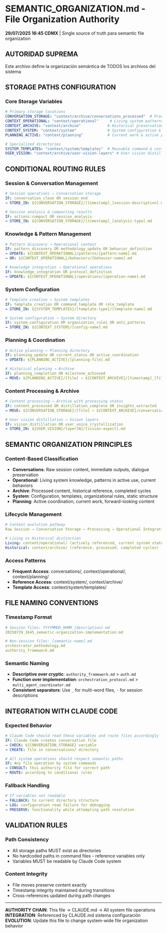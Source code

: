 # SEMANTIC_ORGANIZATION.md - File Organization Authority

**29/07/2025 16:45 CDMX** | Single source of truth para semantic file organization

## AUTORIDAD SUPREMA
Este archivo define la organización semántica de TODOS los archivos del sistema

## STORAGE PATHS CONFIGURATION

### Core Storage Variables
```yaml
# Primary storage locations
CONVERSATION_STORAGE: "context/archive/conversations_processed"  # Processed conversation archives only
CONTEXT_OPERATIONAL: "context/operational"     # Living system patterns & behaviors  
CONTEXT_ARCHIVE: "context/archive"            # Historical preservation & processed content
CONTEXT_SYSTEM: "context/system"              # System configuration & templates
PLANNING_ACTIVE: "context/planning"           # Current work & active planning

# Specialized directories  
SYSTEM_TEMPLATES: "context/system/templates"  # Reusable command & content templates
USER_VISION: "context/archive/user-vision-layers" # User vision distillation layers
```

## CONDITIONAL ROUTING RULES

### Session & Conversation Management
```yaml
# Session operations → Conversation storage
IF: conversation_close OR session_end
→ STORE_IN: ${CONVERSATION_STORAGE}/[timestamp]_[session-description].md

# Session analysis & compacting results  
IF: actions:compact OR session_analysis
→ STORE_IN: ${CONVERSATION_STORAGE}/[timestamp]_[analysis-type].md
```

### Knowledge & Pattern Management
```yaml
# Pattern discovery → Operational context
IF: pattern_discovery OR methodology_update OR behavior_definition
→ UPDATE: ${CONTEXT_OPERATIONAL}/patterns/[pattern-name].md
→ OR: ${CONTEXT_OPERATIONAL}/behaviors/[behavior-name].md

# Knowledge integration → Operational operations
IF: knowledge_integration OR protocol_definition  
→ UPDATE: ${CONTEXT_OPERATIONAL}/operations/[operation-name].md
```

### System Configuration
```yaml  
# Template creation → System templates
IF: template_creation OR command_template OR role_template
→ STORE_IN: ${SYSTEM_TEMPLATES}/[template-type]/[template-name].md

# System configuration → System directory
IF: system_configuration OR organization_rules OR anti_patterns
→ STORE_IN: ${CONTEXT_SYSTEM}/[config-name].md
```

### Planning & Coordination
```yaml
# Active planning → Planning directory
IF: planning_update OR current_status OR active_coordination
→ UPDATE: ${PLANNING_ACTIVE}/[planning-file].md

# Historical planning → Archive
IF: planning_completion OR milestone_achieved
→ MOVE: ${PLANNING_ACTIVE}/[file] → ${CONTEXT_ARCHIVE}/[timestamp]_[file]
```

### Content Processing & Archive
```yaml
# Content processing → Archive with processing status
IF: content_processed OR distillation_complete OR insights_extracted  
→ MOVE: ${CONVERSATION_STORAGE}/[file] → ${CONTEXT_ARCHIVE}/conversations_processed/[file]

# User vision distillation → Vision layers
IF: vision_distillation OR user_voice_crystallization
→ STORE_IN: ${USER_VISION}/layer[N]/[vision-aspect].md
```

## SEMANTIC ORGANIZATION PRINCIPLES

### Content-Based Classification
- **Conversations**: Raw session content, immediate outputs, dialogue preservation
- **Operational**: Living system knowledge, patterns in active use, current behaviors  
- **Archive**: Processed content, historical reference, completed cycles
- **System**: Configuration, templates, organizational rules, static structure
- **Planning**: Active coordination, current work, forward-looking content

### Lifecycle Management
```yaml
# Content evolution pathway
Raw Session → Conversation Storage → Processing → Operational Integration → Archive Preservation

# Living vs Historical distinction  
Living: content/operational/ (actively referenced, current system state)
Historical: context/archive/ (reference, processed, completed cycles)
```

### Access Patterns
- **Frequent Access**: conversations/, context/operational/, context/planning/
- **Reference Access**: context/system/, context/archive/
- **Template Access**: context/system/templates/

## FILE NAMING CONVENTIONS

### Timestamp Format
```yaml
# Session files: YYYYMMDD_HHMM_[description].md
20250729_1645_semantic-organization-implementation.md

# Non-session files: [semantic-name].md  
orchestrator_methodology.md
authority_framework.md
```

### Semantic Naming
- **Descriptive over cryptic**: `authority_framework.md` > `auth.md`
- **Function over implementation**: `orchestration_protocol.md` > `multi_agent_coordinator.md`
- **Consistent separators**: Use `_` for multi-word files, `-` for session descriptions

## INTEGRATION WITH CLAUDE CODE

### Expected Behavior
```yaml
# Claude Code should read these variables and route files accordingly
IF: Claude Code creates conversation file
→ CHECK: ${CONVERSATION_STORAGE} variable
→ CREATE: file in conversations/ directory

# All system operations should respect semantic paths
IF: Any file operation by system commands
→ CONSULT: this authority file for correct path
→ ROUTE: according to conditional rules
```

### Fallback Handling
```yaml
# If variables not readable
→ FALLBACK: to current directory structure
→ LOG: configuration read failure for debugging
→ PRESERVE: functionality while attempting path resolution
```

## VALIDATION RULES

### Path Consistency  
- All storage paths MUST exist as directories
- No hardcoded paths in command files - reference variables only
- Variables MUST be readable by Claude Code system

### Content Integrity
- File moves preserve content exactly  
- Timestamp integrity maintained during transitions
- Cross-references updated during path changes

---

**AUTHORITY CHAIN**: This file → CLAUDE.md → All system file operations
**INTEGRATION**: Referenced by CLAUDE.md sistema configuración
**EVOLUTION**: Update this file to change system-wide file organization behavior